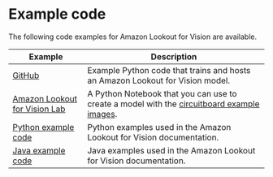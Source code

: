 # Example code<a name="example-code"></a>

The following code examples for Amazon Lookout for Vision are available\.


| Example | Description | 
| --- | --- | 
|  [GitHub](https://github.com/awsdocs/aws-doc-sdk-examples/blob/main/python/example_code/lookoutvision/train_host.py)  |  Example Python code that trains and hosts an Amazon Lookout for Vision model\.  | 
|  [Amazon Lookout for Vision Lab](https://github.com/aws-samples/amazon-lookout-for-vision/blob/main/Amazon%20Lookout%20for%20Vision%20Lab.ipynb)  |  A Python Notebook that you can use to create a model with the [circuitboard example images](example-datasets.md#example-datasets-classification)\.  | 
|  [Python example code](https://github.com/awsdocs/aws-doc-sdk-examples/tree/master/python/example_code/lookoutvision)  |  Python examples used in the Amazon Lookout for Vision documentation\.  | 
|  [Java example code](https://github.com/awsdocs/aws-doc-sdk-examples/tree/main/javav2/example_code/lookoutvision)  |  Java examples used in the Amazon Lookout for Vision documentation\.  | 